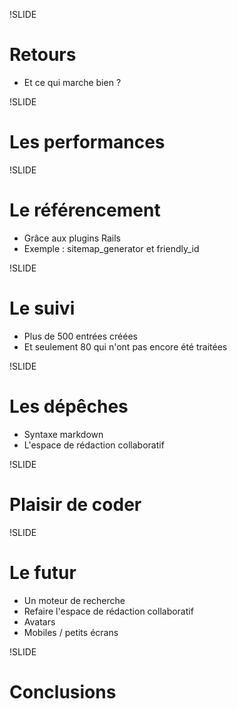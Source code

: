 !SLIDE
# Retours #

* Et ce qui marche bien ?

!SLIDE
# Les performances #

!SLIDE
# Le référencement #

* Grâce aux plugins Rails
* Exemple : sitemap\_generator et friendly\_id

!SLIDE
# Le suivi #

* Plus de 500 entrées créées
* Et seulement 80 qui n'ont pas encore été traitées

!SLIDE
# Les dépêches #

* Syntaxe markdown
* L'espace de rédaction collaboratif

!SLIDE
# Plaisir de coder #


!SLIDE
# Le futur #

* Un moteur de recherche
* Refaire l'espace de rédaction collaboratif
* Avatars
* Mobiles / petits écrans

!SLIDE
# Conclusions #
